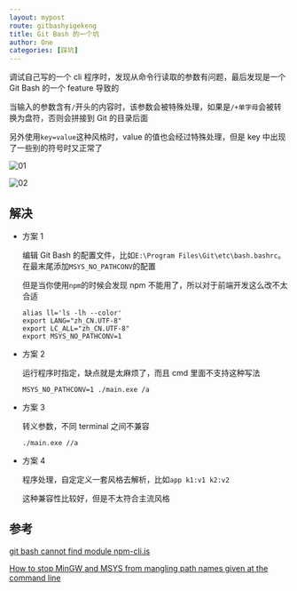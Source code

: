 ```yaml
---
layout: mypost
route: gitbashyigekeng
title: Git Bash 的一个坑
author: One
categories: [踩坑]
---
```


调试自己写的一个 cli 程序时，发现从命令行读取的参数有问题，最后发现是一个 Git Bash 的一个 feature 导致的

当输入的参数含有`/`开头的内容时，该参数会被特殊处理，如果是`/+单字母`会被转换为盘符，否则会拼接到 Git 的目录后面

另外使用`key=value`这种风格时，value 的值也会经过特殊处理，但是 key 中出现了一些别的符号时又正常了

![01](01.png)

![02](02.png)

## 解决

- 方案 1

  编辑 Git Bash 的配置文件，比如`E:\Program Files\Git\etc\bash.bashrc`。在最末尾添加`MSYS_NO_PATHCONV`的配置

  但是当你使用`npm`的时候会发现 npm 不能用了，所以对于前端开发这么改不太合适

  ```
  alias ll='ls -lh --color'
  export LANG="zh_CN.UTF-8"
  export LC_ALL="zh_CN.UTF-8"
  export MSYS_NO_PATHCONV=1
  ```

- 方案 2

  运行程序时指定，缺点就是太麻烦了，而且 cmd 里面不支持这种写法

  ```
  MSYS_NO_PATHCONV=1 ./main.exe /a
  ```

- 方案 3

  转义参数，不同 terminal 之间不兼容

  ```
  ./main.exe //a
  ```

- 方案 4

  程序处理，自定定义一套风格去解析，比如`app k1:v1 k2:v2`

  这种兼容性比较好，但是不太符合主流风格

## 参考

[git bash cannot find module npm-cli.js](https://stackoverflow.com/questions/45610217/git-bash-cannot-find-module-npm-cli-js)

[How to stop MinGW and MSYS from mangling path names given at the command line](https://stackoverflow.com/questions/7250130/how-to-stop-mingw-and-msys-from-mangling-path-names-given-at-the-command-line)
